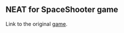 ## NEAT for SpaceShooter game

Link to the original <a href="https://github.com/tasdikrahman/spaceShooter">game</a>.
